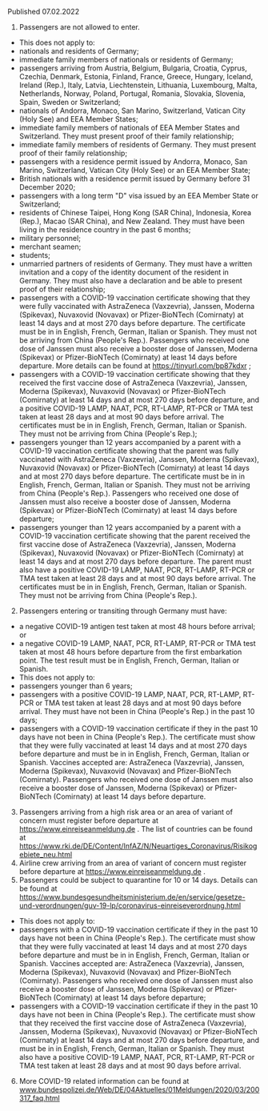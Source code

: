 Published 07.02.2022
1. Passengers are not allowed to enter.
- This does not apply to:
- nationals and residents of Germany;
- immediate family members of nationals or residents of Germany;
- passengers arriving from Austria, Belgium, Bulgaria, Croatia, Cyprus, Czechia, Denmark, Estonia, Finland, France, Greece, Hungary, Iceland, Ireland (Rep.), Italy, Latvia, Liechtenstein, Lithuania, Luxembourg, Malta, Netherlands, Norway, Poland, Portugal, Romania, Slovakia, Slovenia, Spain, Sweden or Switzerland;
- nationals of Andorra, Monaco, San Marino, Switzerland, Vatican City (Holy See) and EEA Member States;
- immediate family members of nationals of EEA Member States and Switzerland. They must present proof of their family relationship;
- immediate family members of residents of Germany. They must present proof of their family relationship;
- passengers with a residence permit issued by Andorra, Monaco, San Marino, Switzerland, Vatican City (Holy See) or an EEA Member State;
- British nationals with a residence permit issued by Germany before 31 December 2020;
- passengers with a long term "D" visa issued by an EEA Member State or Switzerland;
- residents of Chinese Taipei, Hong Kong (SAR China), Indonesia, Korea (Rep.), Macao (SAR China), and New Zealand. They must have been living in the residence country in the past 6 months;
- military personnel;
- merchant seamen;
- students;
- unmarried partners of residents of Germany. They must have a written invitation and a copy of the identity document of the resident in Germany. They must also have a declaration and be able to present proof of their relationship;
- passengers with a COVID-19 vaccination certificate showing that they were fully vaccinated with AstraZeneca (Vaxzevria), Janssen, Moderna (Spikevax), Nuvaxovid (Novavax) or Pfizer-BioNTech (Comirnaty) at least 14 days and at most 270 days before departure. The certificate must be in in English, French, German, Italian or Spanish. They must not be arriving from China (People's Rep.). Passengers who received one dose of Janssen must also receive a booster dose of Janssen, Moderna (Spikevax) or Pfizer-BioNTech (Comirnaty) at least 14 days before departure. More details can be found at <a href="https://tinyurl.com/bp87kdxr">https://tinyurl.com/bp87kdxr</a> ;
- passengers with a COVID-19 vaccination certificate showing that they received the first vaccine dose of AstraZeneca (Vaxzevria), Janssen, Moderna (Spikevax), Nuvaxovid (Novavax) or Pfizer-BioNTech (Comirnaty) at least 14 days and at most 270 days before departure, and a positive COVID-19 LAMP, NAAT, PCR, RT-LAMP, RT-PCR or TMA test taken at least 28 days and at most 90 days before arrival. The certificates must be in in English, French, German, Italian or Spanish. They must not be arriving from China (People's Rep.);
- passengers younger than 12 years accompanied by a parent with a COVID-19 vaccination certificate showing that the parent was fully vaccinated with AstraZeneca (Vaxzevria), Janssen, Moderna (Spikevax), Nuvaxovid (Novavax) or Pfizer-BioNTech (Comirnaty) at least 14 days and at most 270 days before departure. The certificate must be in in English, French, German, Italian or Spanish. They must not be arriving from China (People's Rep.). Passengers who received one dose of Janssen must also receive a booster dose of Janssen, Moderna (Spikevax) or Pfizer-BioNTech (Comirnaty) at least 14 days before departure;
- passengers younger than 12 years accompanied by a parent with a COVID-19 vaccination certificate showing that the parent received the first vaccine dose of AstraZeneca (Vaxzevria), Janssen, Moderna (Spikevax), Nuvaxovid (Novavax) or Pfizer-BioNTech (Comirnaty) at least 14 days and at most 270 days before departure. The parent must also have a positive COVID-19 LAMP, NAAT, PCR, RT-LAMP, RT-PCR or TMA test taken at least 28 days and at most 90 days before arrival. The certificates must be in in English, French, German, Italian or Spanish. They must not be arriving from China (People's Rep.).
2. Passengers entering or transiting through Germany must have:
- a negative COVID-19 antigen test taken at most 48 hours before arrival; or
- a negative COVID-19 LAMP, NAAT, PCR, RT-LAMP, RT-PCR or TMA test taken at most 48 hours before departure from the first embarkation point.
The test result must be in English, French, German, Italian or Spanish.
- This does not apply to:
- passengers younger than 6 years;
- passengers with a positive COVID-19 LAMP, NAAT, PCR, RT-LAMP, RT-PCR or TMA test taken at least 28 days and at most 90 days before arrival. They must have not been in China (People's Rep.) in the past 10 days;
- passengers with a COVID-19 vaccination certificate if they in the past 10 days have not been in China (People's Rep.). The certificate must show that they were fully vaccinated at least 14 days and at most 270 days before departure and must be in in English, French, German, Italian or Spanish. Vaccines accepted are: AstraZeneca (Vaxzevria), Janssen, Moderna (Spikevax), Nuvaxovid (Novavax) and Pfizer-BioNTech (Comirnaty). Passengers who received one dose of Janssen must also receive a booster dose of Janssen, Moderna (Spikevax) or Pfizer-BioNTech (Comirnaty) at least 14 days before departure.
3. Passengers arriving from a high risk area or an area of variant of concern must register before departure at <a href="https://www.einreiseanmeldung.de/">https://www.einreiseanmeldung.de</a> . The list of countries can be found at <a href="https://www.rki.de/DE/Content/InfAZ/N/Neuartiges_Coronavirus/Risikogebiete_neu.html">https://www.rki.de/DE/Content/InfAZ/N/Neuartiges_Coronavirus/Risikogebiete_neu.html</a>
4. Airline crew arriving from an area of variant of concern must register before departure at <a href="https://www.einreiseanmeldung.de/">https://www.einreiseanmeldung.de</a> .
5. Passengers could be subject to quarantine for 10 or 14 days. Details can be found at <a href="https://www.bundesgesundheitsministerium.de/en/service/gesetze-und-verordnungen/guv-19-lp/coronavirus-einreiseverordnung.html">https://www.bundesgesundheitsministerium.de/en/service/gesetze-und-verordnungen/guv-19-lp/coronavirus-einreiseverordnung.html</a>
- This does not apply to:
- passengers with a COVID-19 vaccination certificate if they in the past 10 days have not been in China (People's Rep.). The certificate must show that they were fully vaccinated at least 14 days and at most 270 days before departure and must be in in English, French, German, Italian or Spanish. Vaccines accepted are: AstraZeneca (Vaxzevria), Janssen, Moderna (Spikevax), Nuvaxovid (Novavax) and Pfizer-BioNTech (Comirnaty). Passengers who received one dose of Janssen must also receive a booster dose of Janssen, Moderna (Spikevax) or Pfizer-BioNTech (Comirnaty) at least 14 days before departure;
- passengers with a COVID-19 vaccination certificate if they in the past 10 days have not been in China (People's Rep.). The certificate must show that they received the first vaccine dose of AstraZeneca (Vaxzevria), Janssen, Moderna (Spikevax), Nuvaxovid (Novavax) or Pfizer-BioNTech (Comirnaty) at least 14 days and at most 270 days before departure, and must be in in English, French, German, Italian or Spanish. They must also have a positive COVID-19 LAMP, NAAT, PCR, RT-LAMP, RT-PCR or TMA test taken at least 28 days and at most 90 days before arrival.
6. More COVID-19 related information can be found at <a href="http://www.bundespolizei.de/Web/DE/04Aktuelles/01Meldungen/2020/03/200317_faq.html">www.bundespolizei.de/Web/DE/04Aktuelles/01Meldungen/2020/03/200317_faq.html</a>